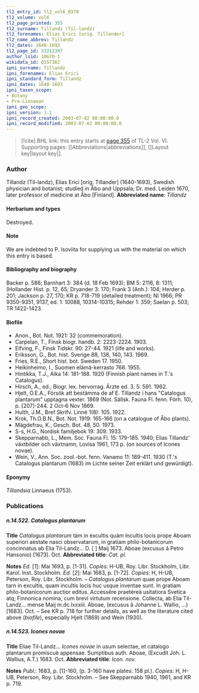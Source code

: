 ```yaml
---
tl2_entry_id: tl2_vol6_0378
tl2_volume: vol6
tl2_page_printed: 355
tl2_surname: Tillandz (Til-landz)
tl2_forenames: Elias Erici [orig. Tillander]
tl2_name_abbrev: Tillandz
tl2_dates: 1640-1693
tl2_page_id: 33212397
author_lsid: 10670-1
wikidata_id: Q557382
ipni_surname: Tillandz
ipni_forenames: Elias Erici
ipni_standard_form: Tillandz
ipni_dates: 1640-1693
ipni_taxon_scope: 
- Botany
- Pre-Linnaean
ipni_geo_scope: 
ipni_version: 1.1
ipni_record_created: 2003-07-02 00:00:00.0
ipni_record_modified: 2003-07-02 00:00:00.0
---
```



> [!cite] BHL link: this entry starts at [page 355](https://www.biodiversitylibrary.org/page/33212397) of TL-2 Vol. VI.
> Supporting pages: [[Abbreviations|abbreviations]], [[Layout key|layout key]].

### Author

Tillandz (Til-landz), Elias Erici \[orig. Tillander\] (1640-1693), Swedish physician and botanist; studied in Åbo and Uppsala; Dr. med. Leiden 1670, later professor of medicine at Åbo \[Finland\]. 
**Abbreviated name**: *Tillandz*

#### Herbarium and types

Destroyed.

#### Note

We are indebted to P. Isoviita for supplying us with the material on which this entry is based.

#### Bibliography and biography

Backer p. 586; Barnhart 3: 384 (d. 18 Feb 1693); BM 5: 2116, 8: 1311; (Hollander Hist. p. 12, 65; Dryander 3: 170; Frank 3 (Anh.): 104; Herder p. 201; Jackson p. 27, 170; KR p. 718-719 (detailed treatment); NI 1966; PR 9350-9351, 9137, ed. 1: 10088, 10314-10315; Rehder 1: 359; Saelan p. 503; TR 1422-1423.

#### Biofile

- Anon., Bot. Not. 1921: 32 (commemoration).
- Carpelan, T., Finsk biogr. handb. 2: 2223-2224. 1903.
- Elfving, F., Finsk Tidskr. 90: 27-44. 1921 (life and works).
- Eriksson, G., Bot. hist. Sverige 88, 138, 140, 143. 1969.
- Fries, R.E., Short hist. bot. Sweden 17. 1950.
- Heikinheimo, I., Suomen elämä-kerrasto 768. 1955.
- Hintikka, T.J., Aika 14: 181-188. 1920 (Finnish plant names in T.'s Catalogus).
- Hirsch, A., ed., Biogr. lex. hervorrag. Ärzte ed. 3. 5: 591. 1962.
- Hjelt, O.E.A., Försök att bestämma de af E. Tillandz i hans "Catalogus plantarum" upptagna vexter. 1869 (Not. Sällsk. Fauna Fl. fenn. Förh. 10), p. \[207\]-244. 2 Oct-6 Nov 1869.
- Hulth, J.M., Bref Skrifv. Linné 1(8): 105. 1922.
- Krok, Th.O.B.N., Bot. Not. 1919: 165-166 (on a catalogue of Åbo plants).
- Mägdefrau, K., Gesch. Bot. 48, 50. 1973.
- S-s, H.G., Nordisk familjebok 19: 309. 1933.
- Skepparnabb, L., Mem. Soc. Fauna Fl. 15: 179-185. 1940; Elias Tillandz' växtbilder och växtnamn, Lovisa 1961, 173 p. (on sources of Icones novae).
- Wein, V., Ann. Soc. zool.-bot. fenn. Vanamo 11: 189-411. 1930 (T.'s Catalogus plantarum (1683) im Lichte seiner Zeit erklärt und gewürdigt).

#### Eponymy

*Tillandsia* Linnaeus (1753).

### Publications

##### n.14.522. Catalogus plantarum

**Title**
*Catalogus plantarum* tàm in excultis quàm incultis locis prope Aboam superiori aestate nasci observatarum, in gratiam philo-botanicorum concinnatus ab Elia Til-Landz... D. \[ \] Maij 1673. Aboae (excusus â Petro Hansonio) \[1673\]. Oct.
**Abbreviated title**: *Cat. pl.*

**Notes**
*Ed*. \[*1*\]: Mai 1693, p. \[1-31\]. *Copies*: H-UB, Roy. Libr. Stockholm, Libr. Karol. Inst. Stockholm.
*Ed*. \[*2*\]: Mai 1683, p. \[1-72\]. *Copies*: H, H-UB, Peterson, Roy. Libr. Stockholm. – *Catalogus plantarum* quae prope Aboam tarn in excultis, quam incultis locis huc usque inventae sunt. In gratiam philo-botanicorum auctior editus. Accessêre praetéreà usitatiora Svetica atq; Finnonica nomina, cum brevi virtutum recensione. Collecta, ab Elia Til-Landz... mense Maij m.dc.lxxxiii. Aboae, (excusus â Johanne L. Wallio, ...) \[1683\]. Oct. – See KR p. 718 for further details, as well as the literature cited above (*biofile*), especially Hjelt (1869) and Wein (1930).

##### n.14.523. Icones novae

**Title**
Eliae Til-Landz... *Icones novae* in usum selectae, et catalogo plantarum promiscuè appensae. Sumptibus auth. Aboae, (Excudit Joh. L. Wallius, A.T.) 1683. Oct.
**Abbreviated title**: *Icon. nov.*

**Notes**
*Publ*.: 1683, p. \[1\]-160, (p. 3-160 have plates: 158 pl.). *Copies*: H, H-UB, Peterson, Roy. Libr. Stockholm. – See Skepparnabb 1940, 1961, and KR p. 719.

